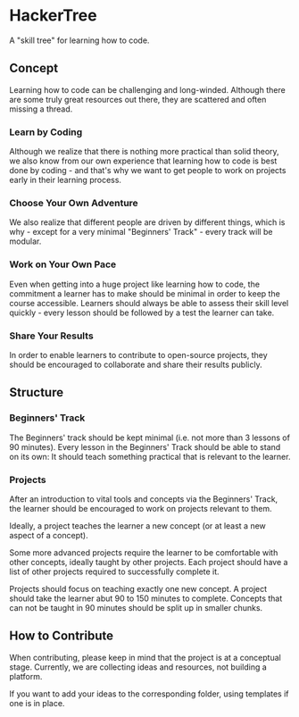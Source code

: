 # HackerTree
A "skill tree" for learning how to code.

## Concept
Learning how to code can be challenging and long-winded. Although there are
some truly great resources out there, they are scattered and often missing a thread.

### Learn by Coding
Although we realize that there is nothing more practical than solid theory,
we also know from our own experience that learning how to code is best done by
coding - and that's why we want to get people to work on projects early in their
learning process.

### Choose Your Own Adventure
We also realize that different people are driven by different things, which is
why - except for a very minimal "Beginners' Track" - every track will be modular.

### Work on Your Own Pace
Even when getting into a huge project like learning how to code, the commitment
a learner has to make should be minimal in order to keep the course accessible.
Learners should always be able to assess their skill level quickly - every lesson
should be followed by a test the learner can take.

### Share Your Results
In order to enable learners to contribute to open-source projects, they should
be encouraged to collaborate and share their results publicly. 

## Structure

### Beginners' Track
The Beginners' track should be kept minimal (i.e. not more than 3 lessons of 90 
minutes). Every lesson in the Beginners' Track should be able to stand on its 
own: It should teach something practical that is relevant to the learner.

### Projects
After an introduction to vital tools and concepts via the Beginners' Track, the
learner should be encouraged to work on projects relevant to them.

Ideally, a project teaches the learner a new concept (or at least a new aspect 
of a concept).

Some more advanced projects require the learner to be comfortable with other
concepts, ideally taught by other projects. Each project should have a list 
of other projects required to successfully complete it.

Projects should focus on teaching exactly one new concept. A project should 
take the learner abut 90 to 150 minutes to complete. Concepts that can not
be taught in 90 minutes should be split up in smaller chunks.

## How to Contribute

When contributing, please keep in mind that the project is at a conceptual 
stage. Currently, we are collecting ideas and resources, not building a
platform.

If you want to add your ideas to the corresponding folder, using templates
if one is in place.
